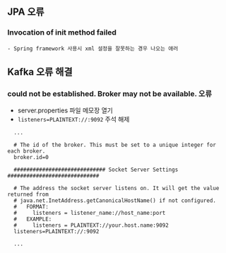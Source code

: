## JPA 오류
  ### Invocation of init method failed
    - Spring framework 사용시 xml 설정을 잘못하는 경우 나오는 애러

## Kafka 오류 해결

### could not be established. Broker may not be available. 오류

- server.properties 파일 메모장 열기
- `listeners=PLAINTEXT://:9092` 주석 해제

```
  ...

  # The id of the broker. This must be set to a unique integer for each broker.
  broker.id=0

  ############################# Socket Server Settings #############################

  # The address the socket server listens on. It will get the value returned from 
  # java.net.InetAddress.getCanonicalHostName() if not configured.
  #   FORMAT:
  #     listeners = listener_name://host_name:port
  #   EXAMPLE:
  #     listeners = PLAINTEXT://your.host.name:9092
  listeners=PLAINTEXT://:9092
  
  ...
```
